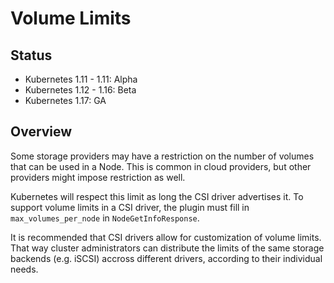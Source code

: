 # Volume Limits

## Status

* Kubernetes 1.11 - 1.11: Alpha
* Kubernetes 1.12 - 1.16: Beta
* Kubernetes 1.17: GA

## Overview

Some storage providers may have a restriction on the number of volumes that can be used in a Node. This is common in cloud providers, but other providers might impose restriction as well.

Kubernetes will respect this limit as long the CSI driver advertises it. To support volume limits in a CSI driver, the plugin must fill in `max_volumes_per_node` in `NodeGetInfoResponse`.

It is recommended that CSI drivers allow for customization of volume limits. That way cluster administrators can distribute the limits of the same storage backends (e.g. iSCSI) accross different drivers, according to their individual needs.
